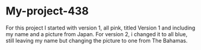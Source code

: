 # My-project-438
For this project I started with version 1, all pink, titled Version 1 and including my name and a picture from Japan.
For version 2, i changed it to all blue, still leaving my name but changing the picture to one from The Bahamas.
